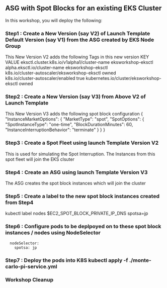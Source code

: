 ## ASG with Spot Blocks for an existing EKS Cluster

In this workshop, you will deploy the following:

### Step1 :  Create a New Version (say V2) of Launch Template Default Version (say V1) from the ASG created by EKS Node Group
This New Version V2 adds the following Tags in this new version
 KEY                                               VALUE
eksctl.cluster.k8s.io/v1alpha1/cluster-name      eksworkshop-eksctl	 
alpha.eksctl.io/cluster-name	                 eksworkshop-eksctl	 
k8s.io/cluster-autoscaler/eksworkshop-eksctl     owned	 
k8s.io/cluster-autoscaler/enabled          	     true 
kubernetes.io/cluster/eksworkshop-eksctl 	     owned


### Step2 : Create a New Version (say V3) from Above V2 of Launch Template
This New Version V3 adds the following spot block configuration
{  
    "InstanceMarketOptions": {
    "MarketType": "spot",
    "SpotOptions": {
      "SpotInstanceType": "one-time",
      "BlockDurationMinutes": 60,
      "InstanceInterruptionBehavior": "terminate"
    }
  } 
 }


### Step3 : Create a Spot Fleet using launch Template Version V2
This is used for simulating the Spot Interruption. The Instances from this spot fleet will join the EKS clsuter

### Step4 : Create an ASG using launch Template Version V3
The ASG creates the spot block instances which will join the cluster

### Step5 : Create a label to the new spot block instances created from Step4
kubectl label nodes $EC2_SPOT_BLOCK_PRIVATE_IP_DNS  spotsa=jp

### Step6 : Configure pods to be deplpoyed on to these spot block instances / nodes using NodeSelector

      nodeSelector:
        spotsa: jp
        
### Step7 : Deploy the pods into K8S kubectl apply -f ./monte-carlo-pi-service.yml


### Workshop Cleanup

